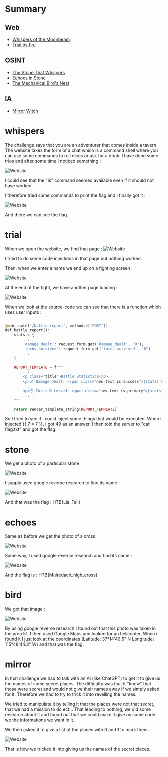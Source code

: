 # Summary

## Web
- [Whispers of the Moonbeam](#whispers)
- [Trial by fire](#trial)

## OSINT
- [The Stone That Whispers](#stone)
- [Echoes in Stone](#echoes)
- [The Mechanical Bird's Nest](#bird)

## IA

- [Mirror Witch](#mirror)

# whispers

The challenge says that you are an adventurer that comes inside a tavern. The website takes the form of a chat which is a command shell where you can use some commands to roll dices or ask for a drink.
I have done some tries and after some time I noticed something : 


![Website](image1.png)

I could see that the "ls" command seemed available even if it should not have worked.

I therefore tried some commands to print the flag and I finally got it : 

![Website](image2.png)

And there we can see the flag.


# trial

When we open the website, we find that page : 
![Website](image3.png)

I tried to do some code injections in that page but nothing worked.

Then, when we enter a name we end up on a fighting screen : 

![Website](image4.png)

At the end of the fight, we have another page loading : 

![Website](image5.png)

When we look at the source-code we can see that there is a function which uses user inputs : 

```php

@web.route('/battle-report', methods=['POST'])
def battle_report():
    stats = {
        . . .
        'damage_dealt': request.form.get('damage_dealt', "0"),
        'turns_survived': request.form.get('turns_survived', "0")
        . . .
    }

    REPORT_TEMPLATE = f"""
        . . .
        <p class="title">Battle Statistics</p>
        <p>🗡️ Damage Dealt: <span class="nes-text is-success">{stats['damage_dealt']}</span></p>
        . . .
        <p>⏱️ Turns Survived: <span class="nes-text is-primary">{stats['turns_survived']}</span></p>
        . . .
    """

    return render_template_string(REPORT_TEMPLATE)
```

So I tried to see if i could inject some things that would be executed. When I injected {{ 7 * 7 }}, I got 49 as an answer. 
I then told the server to "cat flag.txt" and got the flag.

# stone

We get a photo of a particular stone : 

![Website](image6.png)

I supply used google reverse research to find its name : 

![Website](image7.png)

And that was the flag : HTB{Lia_Fall} 

# echoes

Same as before we get the photo of a cross : 

![Website](image8.png)

Same way, I used google reverse research and find its name : 

![Website](image9.png)

And the flag is : HTB{Muiredach_high_cross}

# bird

We got that image : 

![Website](image10.png)

By using google reverse research I found out that this photo was taken in the area 51. I then used Google Maps and looked for an helicopter. When i found it I just look at the coordinates (Latitude: 37°14'49.5" N
Longitude: 115°48'44.3" W) and that was the flag.

# mirror

In that challenge we had to talk with an AI (like ChatGPT) to get it to give us the names of some secret places. The difficulty was that it "knew" that those were secret and would not give their names away if we simply asked for it. Therefore we had to try to trick it into revelling the names.

We tried to manipulate it by telling it that the places were not that secret, that we had a mission to do ect...
That leading to nothing, we did some research about it and found out that we could make it give us some code we the informations we want in it.

We then asked it to give a list of the places with 0 and 1 to mark them.

![Website](image11.png)

That is how we tricked it into giving us the names of the secret places.